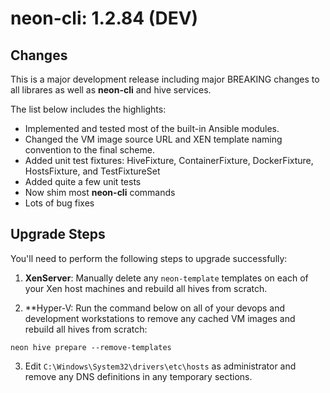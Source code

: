 # neon-cli: 1.2.84 (DEV)

## Changes

This is a major development release including major BREAKING changes to all librares as well as **neon-cli** and hive services.

The list below includes the highlights:

* Implemented and tested most of the built-in Ansible modules.
* Changed the VM image source URL and XEN template naming convention to the final scheme.
* Added unit test fixtures: HiveFixture, ContainerFixture, DockerFixture, HostsFixture, and TestFixtureSet
* Added quite a few unit tests
* Now shim most **neon-cli** commands
* Lots of bug fixes

## Upgrade Steps

You'll need to perform the following steps to upgrade successfully:

1. **XenServer**: Manually delete any `neon-template` templates on each of your Xen host machines and rebuild all hives from scratch.

2. **Hyper-V: Run the command below on all of your devops and development workstations to remove any cached VM images and rebuild all hives from scratch:

`neon hive prepare --remove-templates`

3. Edit `C:\Windows\System32\drivers\etc\hosts` as administrator and remove any DNS definitions in any temporary sections.
